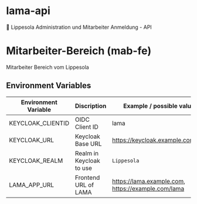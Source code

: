 # lama-api
🦙 Lippesola Administration und Mitarbeiter Anmeldung - API
# Mitarbeiter-Bereich (mab-fe)

Mitarbeiter Bereich vom Lippesola

## Environment Variables

|Environment Variable|Discription|Example / possible values|
|------|------|-------|
|KEYCLOAK_CLIENTID|OIDC Client ID|lama|
|KEYCLOAK_URL| Keycloak Base URL| https://keycloak.example.com/auth|
|KEYCLOAK_REALM| Realm in Keycloak to use| `Lippesola`|
|LAMA_APP_URL| Frontend URL of LAMA| https://lama.example.com, https://example.com/lama|

